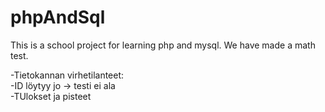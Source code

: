 # phpAndSql

This is a school project for learning php and mysql. We have made a math test.


-Tietokannan virhetilanteet: <br>
  -ID löytyy jo -> testi ei ala <br>
-TUlokset ja pisteet

